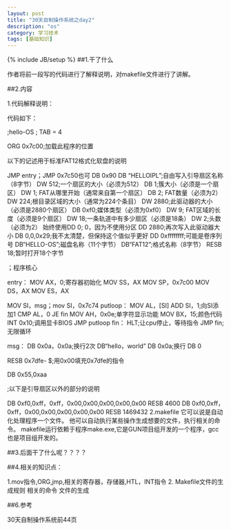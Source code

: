 ```yaml
---
layout: post
title: "30天自制操作系统之day2"
description: "os"
category: 学习技术
tags: [基础知识]
---
```

{% include JB/setup %}
##1.干了什么

作者将前一段写的代码进行了解释说明，对makefile文件进行了讲解。

##2.内容

1.代码解释说明：

代码如下：

;hello-OS
; TAB = 4

ORG 0x7c00;加载此程序的位置

以下的记述用于标准FAT12格式化软盘的说明

JMP entry；JMP 0x7c50也可
DB 0x90
DB “HELLOIPL”;自由写入引导扇区名称（8字节）
DW 512;一个扇区的大小（必须为512）
DB 1;簇大小（必须是一个扇区）
DW 1; FAT从哪里开始（通常来自第一个扇区）
DB 2; FAT数量（必须为2）
DW 224;根目录区域的大小（通常为224个条目）
DW 2880;此驱动器的大小（必须是2880个扇区）
DB 0xf0;媒体类型（必须为0xf0）
DW 9; FAT区域的长度（必须是9个扇区）
DW 18;一条轨道中有多少扇区（必须是18条）
DW 2;头数（必须为2）
始终使用DD 0; 0，因为不使用分区
DD 2880;再次写入此驱动器大小
DB 0,0,0x29;我不太清楚，但保持这个值似乎更好
DD 0xffffffff;可能是卷序列号
DB“HELLO-OS”;磁盘名称（11个字节）
DB“FAT12”;格式名称（8字节）
RESB 18;暂时打开18个字节

；程序核心

entry：
MOV AX，0;寄存器初始化
MOV SS，AX
MOV SP，0x7c00
MOV DS，AX
MOV ES，AX

MOV SI，msg；mov SI，0x7c74
putloop：
MOV AL，[SI]
ADD SI，1;向SI添加1
CMP AL，0
JE fin
MOV AH，0x0e;单字符显示功能
MOV BX，15;颜色代码
INT 0x10;调用显卡BIOS
JMP putloop
fin：
HLT;让cpu停止，等待指令
JMP fin;无限循环

msg：
DB 0x0a，0x0a;换行2次
DB“hello，world”
DB 0x0a;换行
DB 0

RESB 0x7dfe- $;用0x00填充0x7dfe的指令

DB 0x55,0xaa

;以下是引导扇区以外的部分的说明

DB 0xf0,0xff，0xff，0x00,0x00,0x00,0x00,0x00
RESB 4600
DB 0xf0,0xff，0xff，0x00,0x00,0x00,0x00,0x00
RESB 1469432
2.makefile
它可以说是自动化处理程序一个文件。
他可以自动执行某些操作生成想要的文件，执行相关的命令。
makefile运行依赖于程序make.exe,它是GUN项目组开发的一个程序，gcc也是项目组开发的。




##3.后面干了什么呢？？？？


##4.相关的知识点：

1.mov指令,ORG,jmp,相关的寄存器，存储器,HTL，INT指令
2. Makefile文件的生成规则
相关的命令
文件的生成

##6.参考

30天自制操作系统前44页
